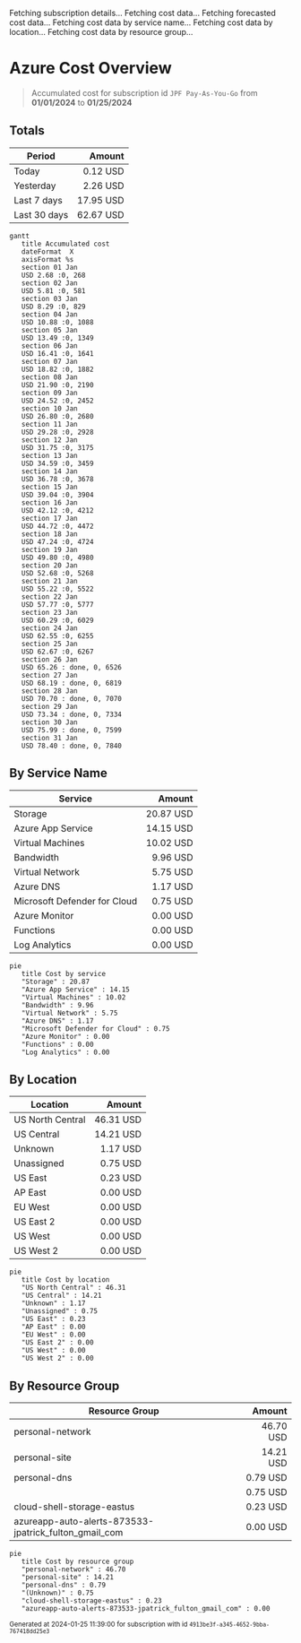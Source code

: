 Fetching subscription details...
Fetching cost data...
Fetching forecasted cost data...
Fetching cost data by service name...
Fetching cost data by location...
Fetching cost data by resource group...
# Azure Cost Overview

> Accumulated cost for subscription id `JPF Pay-As-You-Go` from **01/01/2024** to **01/25/2024**

## Totals

|Period|Amount|
|---|---:|
|Today|0.12 USD|
|Yesterday|2.26 USD|
|Last 7 days|17.95 USD|
|Last 30 days|62.67 USD|

```mermaid
gantt
   title Accumulated cost
   dateFormat  X
   axisFormat %s
   section 01 Jan
   USD 2.68 :0, 268
   section 02 Jan
   USD 5.81 :0, 581
   section 03 Jan
   USD 8.29 :0, 829
   section 04 Jan
   USD 10.88 :0, 1088
   section 05 Jan
   USD 13.49 :0, 1349
   section 06 Jan
   USD 16.41 :0, 1641
   section 07 Jan
   USD 18.82 :0, 1882
   section 08 Jan
   USD 21.90 :0, 2190
   section 09 Jan
   USD 24.52 :0, 2452
   section 10 Jan
   USD 26.80 :0, 2680
   section 11 Jan
   USD 29.28 :0, 2928
   section 12 Jan
   USD 31.75 :0, 3175
   section 13 Jan
   USD 34.59 :0, 3459
   section 14 Jan
   USD 36.78 :0, 3678
   section 15 Jan
   USD 39.04 :0, 3904
   section 16 Jan
   USD 42.12 :0, 4212
   section 17 Jan
   USD 44.72 :0, 4472
   section 18 Jan
   USD 47.24 :0, 4724
   section 19 Jan
   USD 49.80 :0, 4980
   section 20 Jan
   USD 52.68 :0, 5268
   section 21 Jan
   USD 55.22 :0, 5522
   section 22 Jan
   USD 57.77 :0, 5777
   section 23 Jan
   USD 60.29 :0, 6029
   section 24 Jan
   USD 62.55 :0, 6255
   section 25 Jan
   USD 62.67 :0, 6267
   section 26 Jan
   USD 65.26 : done, 0, 6526
   section 27 Jan
   USD 68.19 : done, 0, 6819
   section 28 Jan
   USD 70.70 : done, 0, 7070
   section 29 Jan
   USD 73.34 : done, 0, 7334
   section 30 Jan
   USD 75.99 : done, 0, 7599
   section 31 Jan
   USD 78.40 : done, 0, 7840
```

## By Service Name

|Service|Amount|
|---|---:|
|Storage|20.87 USD|
|Azure App Service|14.15 USD|
|Virtual Machines|10.02 USD|
|Bandwidth|9.96 USD|
|Virtual Network|5.75 USD|
|Azure DNS|1.17 USD|
|Microsoft Defender for Cloud|0.75 USD|
|Azure Monitor|0.00 USD|
|Functions|0.00 USD|
|Log Analytics|0.00 USD|

```mermaid
pie
   title Cost by service
   "Storage" : 20.87
   "Azure App Service" : 14.15
   "Virtual Machines" : 10.02
   "Bandwidth" : 9.96
   "Virtual Network" : 5.75
   "Azure DNS" : 1.17
   "Microsoft Defender for Cloud" : 0.75
   "Azure Monitor" : 0.00
   "Functions" : 0.00
   "Log Analytics" : 0.00
```

## By Location

|Location|Amount|
|---|---:|
|US North Central|46.31 USD|
|US Central|14.21 USD|
|Unknown|1.17 USD|
|Unassigned|0.75 USD|
|US East|0.23 USD|
|AP East|0.00 USD|
|EU West|0.00 USD|
|US East 2|0.00 USD|
|US West|0.00 USD|
|US West 2|0.00 USD|

```mermaid
pie
   title Cost by location
   "US North Central" : 46.31
   "US Central" : 14.21
   "Unknown" : 1.17
   "Unassigned" : 0.75
   "US East" : 0.23
   "AP East" : 0.00
   "EU West" : 0.00
   "US East 2" : 0.00
   "US West" : 0.00
   "US West 2" : 0.00
```

## By Resource Group

|Resource Group|Amount|
|---|---:|
|personal-network|46.70 USD|
|personal-site|14.21 USD|
|personal-dns|0.79 USD|
||0.75 USD|
|cloud-shell-storage-eastus|0.23 USD|
|azureapp-auto-alerts-873533-jpatrick_fulton_gmail_com|0.00 USD|

```mermaid
pie
   title Cost by resource group
   "personal-network" : 46.70
   "personal-site" : 14.21
   "personal-dns" : 0.79
   "(Unknown)" : 0.75
   "cloud-shell-storage-eastus" : 0.23
   "azureapp-auto-alerts-873533-jpatrick_fulton_gmail_com" : 0.00
```

<sup>Generated at 2024-01-25 11:39:00 for subscription with id `4913be3f-a345-4652-9bba-767418dd25e3`</sup>
